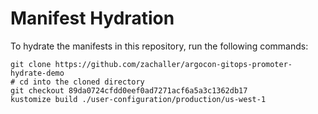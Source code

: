 # Manifest Hydration

To hydrate the manifests in this repository, run the following commands:

```shell
git clone https://github.com/zachaller/argocon-gitops-promoter-hydrate-demo
# cd into the cloned directory
git checkout 89da0724cfdd0eef0ad7271acf6a5a3c1362db17
kustomize build ./user-configuration/production/us-west-1
```
